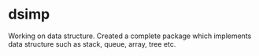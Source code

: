 # dsimp
Working on data structure. Created a complete package which implements data structure such as stack, queue, array, tree etc.
